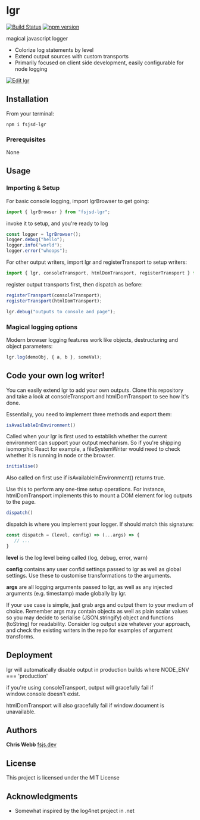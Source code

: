 # lgr

[![Build Status](https://travis-ci.org/fsjsd/lgr.svg?branch=master)](https://travis-ci.org/fsjsd/fsjsd-lgr)
 [![npm version](http://img.shields.io/npm/v/fsjsd-lgr.svg?style=flat)](https://npmjs.org/package/fsjsd-lgr "View this project on npm")

magical javascript logger

- Colorize log statements by level
- Extend output sources with custom transports
- Primarily focused on client side development, easily configurable for node logging

[![Edit lgr](https://codesandbox.io/static/img/play-codesandbox.svg)](https://codesandbox.io/s/lgr-6fxyr?fontsize=14)

## Installation

From your terminal:

```
npm i fsjsd-lgr
```

### Prerequisites

None

## Usage

### Importing & Setup

For basic console logging, import lgrBrowser to get going:

```javascript
import { lgrBrowser } from "fsjsd-lgr";
```

invoke it to setup, and you're ready to log

```javascript
const logger = lgrBrowser();
logger.debug("hello");
logger.info("world");
logger.error("whoops");
```

For other output writers, import lgr and registerTransport to setup writers:

```javascript
import { lgr, consoleTransport, htmlDomTransport, registerTransport } from "fsjsd-lgr";
```

register output transports first, then dispatch as before:

```javascript
registerTransport(consoleTransport);
registerTransport(htmlDomTransport);

lgr.debug("outputs to console and page");
```

### Magical logging options

Modern browser logging features work like objects, destructuring and object parameters:

```javascript
lgr.log(demoObj, { a, b }, someVal);
```

## Code your own log writer!

You can easily extend lgr to add your own outputs. Clone this repository and take a look at consoleTransport and htmlDomTransport to see how it's done.

Essentially, you need to implement three methods and export them:

```javascript
isAvailableInEnvironment()
```

Called when your lgr is first used to establish whether the current environment can support your output mechanism. So if you're shipping isomorphic React for example, a fileSystemWriter would need to check whether it is running in node or the browser.

```javascript
initialise()
```

Also called on first use if isAvailableInEnvironment() returns true.

Use this to perform any one-time setup operations. For instance, htmlDomTransport implements this to mount a DOM element for log outputs to the page.

```javascript
dispatch()
```

dispatch is where you implement your logger. If should match this signature:

```javascript
const dispatch = (level, config) => (...args) => {
   // ...
}
```

**level** is the log level being called (log, debug, error, warn)

**config** contains any user confid settings passed to lgr as well as global settings. Use these to customise transformations to the arguments.

**args** are all logging arguments passed to lgr, as well as any injected arguments (e.g. timestamp) made globally by lgr.

If your use case is simple, just grab args and output them to your medium of choice. Remember args may contain objects as well as plain scalar values so you may decide to serialise (JSON.stringify) object and functions (toString) for readability. Consider log output size whatever your approach, and check the existing writers in the repo for examples of argument transforms.

## Deployment

lgr will automatically disable output in production builds where NODE_ENV === 'production'

if you're using consoleTransport, output will gracefully fail if window.console doesn't exist.

htmlDomTransport will also gracefully fail if window.document is unavailable.

## Authors

**Chris Webb** [fsjs.dev](https://fsjs.dev)

## License

This project is licensed under the MIT License

## Acknowledgments

- Somewhat inspired by the log4net project in .net
